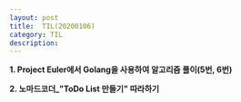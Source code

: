 ```yaml
---
layout: post
title:  TIL(20200106)
category: TIL 
description: 
---
```


<p><b>1. Project Euler에서 Golang을 사용하여 알고리즘 풀이(5번, 6번)</b><p>
<p><b>2. 노마드코더_"ToDo List 만들기" 따라하기</b><p>

